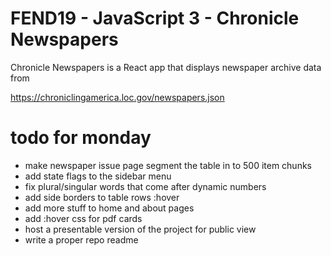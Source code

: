 # FEND19 - JavaScript 3 - Chronicle Newspapers

Chronicle Newspapers is a React app that displays newspaper archive data from

https://chroniclingamerica.loc.gov/newspapers.json

# todo for monday

- make newspaper issue page segment the table in to 500 item chunks
- add state flags to the sidebar menu
- fix plural/singular words that come after dynamic numbers
- add side borders to table rows :hover
- add more stuff to home and about pages
- add :hover css for pdf cards
- host a presentable version of the project for public view
- write a proper repo readme
